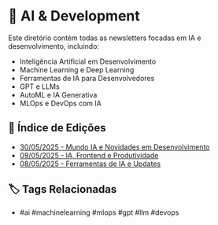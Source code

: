 # 🤖 AI & Development

Este diretório contém todas as newsletters focadas em IA e desenvolvimento, incluindo:

- Inteligência Artificial em Desenvolvimento
- Machine Learning e Deep Learning
- Ferramentas de IA para Desenvolvedores
- GPT e LLMs
- AutoML e IA Generativa
- MLOps e DevOps com IA

## 📑 Índice de Edições
- [30/05/2025 - Mundo IA e Novidades em Desenvolvimento](newsletter-linkedin-30-05-2025.md)
- [09/05/2025 - IA, Frontend e Produtividade](newsletter-linkedin-09-05-2025.md)
- [08/05/2025 - Ferramentas de IA e Updates](newsletter-linkedin-08-05-2025.md)

## 🏷️ Tags Relacionadas
- #ai #machinelearning #mlops #gpt #llm #devops
